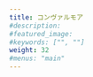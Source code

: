 ```yaml
---
title: コンヴァルモア
#description: 
#featured_image: 
#keywords: ["", ""]
weight: 32
#menus: "main"
---
```

